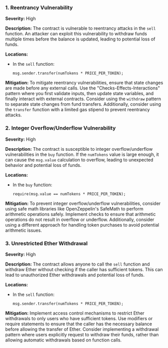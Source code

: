 ### 1. **Reentrancy Vulnerability**

**Severity:**
High

**Description:**
The contract is vulnerable to reentrancy attacks in the `sell` function. An attacker can exploit this vulnerability to withdraw funds multiple times before the balance is updated, leading to potential loss of funds.

**Locations:**

- In the `sell` function:
  ```solidity
  msg.sender.transfer(numTokens * PRICE_PER_TOKEN);
  ```

**Mitigation:**
To mitigate reentrancy vulnerabilities, ensure that state changes are made before any external calls. Use the "Checks-Effects-Interactions" pattern where you first validate inputs, then update state variables, and finally interact with external contracts. Consider using the `withdraw` pattern to separate state changes from fund transfers. Additionally, consider using the `transfer` function with a limited gas stipend to prevent reentrancy attacks. 

### 2. **Integer Overflow/Underflow Vulnerability**

**Severity:**
High

**Description:**
The contract is susceptible to integer overflow/underflow vulnerabilities in the `buy` function. If the `numTokens` value is large enough, it can cause the `msg.value` calculation to overflow, leading to unexpected behavior and potential loss of funds.

**Locations:**

- In the `buy` function:
  ```solidity
  require(msg.value == numTokens * PRICE_PER_TOKEN);
  ```

**Mitigation:**
To prevent integer overflow/underflow vulnerabilities, consider using safe math libraries like OpenZeppelin's SafeMath to perform arithmetic operations safely. Implement checks to ensure that arithmetic operations do not result in overflow or underflow. Additionally, consider using a different approach for handling token purchases to avoid potential arithmetic issues.

### 3. **Unrestricted Ether Withdrawal**

**Severity:**
High

**Description:**
The contract allows anyone to call the `sell` function and withdraw Ether without checking if the caller has sufficient tokens. This can lead to unauthorized Ether withdrawals and potential loss of funds.

**Locations:**

- In the `sell` function:
  ```solidity
  msg.sender.transfer(numTokens * PRICE_PER_TOKEN);
  ```

**Mitigation:**
Implement access control mechanisms to restrict Ether withdrawals to only users who have sufficient tokens. Use modifiers or require statements to ensure that the caller has the necessary balance before allowing the transfer of Ether. Consider implementing a withdrawal pattern where users explicitly request to withdraw their funds, rather than allowing automatic withdrawals based on function calls.